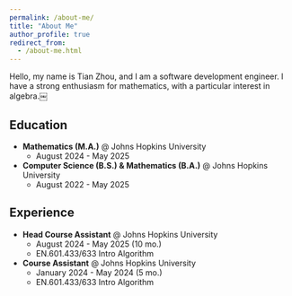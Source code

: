 ```yaml
---
permalink: /about-me/
title: "About Me"
author_profile: true
redirect_from: 
  - /about-me.html
---
```


Hello, my name is Tian Zhou, and I am a software development engineer. I have a strong enthusiasm for mathematics, with a particular interest in algebra.￼

## Education
* **Mathematics (M.A.)** @ Johns Hopkins University
    - August 2024 - May 2025
* **Computer Science (B.S.) & Mathematics (B.A.)** @ Johns Hopkins University
    - August 2022 - May 2025

## Experience

- **Head Course Assistant** @ Johns Hopkins University
    - August 2024 - May 2025 (10 mo.)
    - EN.601.433/633 Intro Algorithm
- **Course Assistant** @ Johns Hopkins University
    - January 2024 - May 2024 (5 mo.)
    - EN.601.433/633 Intro Algorithm
